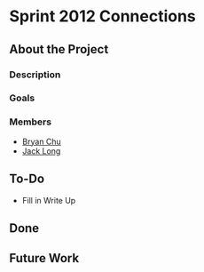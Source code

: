 Sprint 2012 Connections
=======================

About the Project
-----------------

### Description

### Goals

### Members

-   [Bryan Chu](User:bryanchu "wikilink")
-   [Jack Long](User:jackrlong "wikilink")

To-Do
-----

-   Fill in Write Up

Done
----

Future Work
-----------
